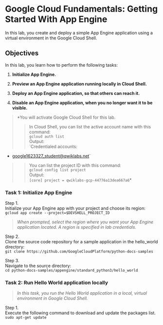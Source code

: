 # Google Cloud Fundamentals: Getting Started With App Engine

In this lab, you create and deploy a simple App Engine application using a virtual environment in the Google Cloud Shell.

## Objectives

In this lab, you learn how to perform the following tasks:

1. __Initialize App Engine.__

2. __Preview an App Engine application running locally in Cloud Shell.__

3. __Deploy an App Engine application, so that others can reach it.__

4. __Disable an App Engine application, when you no longer want it to be visible.__

> *You will activate Google Cloud Shell for this lab.  
>
>> In Cloud Shell, you can list the active account name with this command:  
`gcloud auth list`  
Output:  
`Credentialed accounts:
 - google1623327_student@qwiklabs.net`  
>> You can list the project ID with this command:  
`gcloud config list project`  
Output:  
`[core]
project = qwiklabs-gcp-44776a13dea667a6`*

### Task 1: Initialize App Engine

Step 1.  
Initialize your App Engine app with your project and choose its region:  
`gcloud app create --project=$DEVSHELL_PROJECT_ID`  
> *When prompted, select the region where you want your App Engine application located. A region is specified in lab credentials.*

Step 2.  
Clone the source code repository for a sample application in the hello_world directory:  
`git clone https://github.com/GoogleCloudPlatform/python-docs-samples`

Step 3.  
Navigate to the source directory:  
`cd python-docs-samples/appengine/standard_python3/hello_world`

### Task 2: Run Hello World application locally

> *In this task, you run the Hello World application in a local, virtual environment in Google Cloud Shell.*

Step 1.  
Execute the following command to download and update the packages list.  
`sudo apt-get update`  
